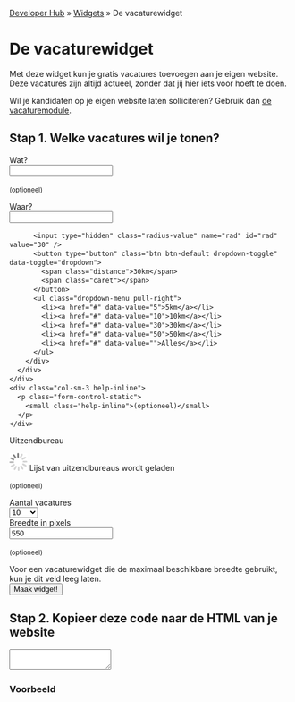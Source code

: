 ---
---

[Developer Hub](/) &raquo; [Widgets](/widgets/) &raquo; De vacaturewidget

# De vacaturewidget

Met deze widget kun je gratis vacatures toevoegen aan je eigen website. Deze vacatures zijn altijd actueel, zonder dat jij hier iets voor hoeft te doen.

Wil je kandidaten op je eigen website laten solliciteren? Gebruik dan [de vacaturemodule](/vacaturemodule).

## Stap 1. Welke vacatures wil je tonen?

<form class="form-horizontal">
  <div class="form-group">
    <label for="s" class="control-label col-sm-3">Wat?</label>
    <div class="col-sm-6">
      <input type="text" name="s" id="s" class="form-control" />
    </div>
    <div class="col-sm-3">
      <p class="form-control-static">
        <small class="help-inline">(optioneel)</small>
      </p>
    </div>
  </div>

  <div class="form-group">
    <label for="p" class="control-label col-sm-3">Waar?</label>
    <div class="col-sm-6">
      <div class="input-group">
        <input type="text" name="p" id="p" class="form-control" />
        <div class="input-group-btn radius-selector">

          <input type="hidden" class="radius-value" name="rad" id="rad" value="30" />
          <button type="button" class="btn btn-default dropdown-toggle" data-toggle="dropdown">
            <span class="distance">30km</span>
            <span class="caret"></span>
          </button>
          <ul class="dropdown-menu pull-right">
            <li><a href="#" data-value="5">5km</a></li>
            <li><a href="#" data-value="10">10km</a></li>
            <li><a href="#" data-value="30">30km</a></li>
            <li><a href="#" data-value="50">50km</a></li>
            <li><a href="#" data-value="">Alles</a></li>
          </ul>
        </div>
      </div>
    </div>
    <div class="col-sm-3 help-inline">
      <p class="form-control-static">
        <small class="help-inline">(optioneel)</small>
      </p>
    </div>
  </div>

  <div class="form-group">
    <label for="rid" class="control-label col-sm-3">Uitzendbureau</label>
    <div class="col-sm-6">
      <p class="form-control-static" id="recruiter-list-loader">
        <img src="/images/loading.gif" alt="Even geduld." class="loader--small" />
        Lijst van uitzendbureaus wordt geladen
      </p>
    </div>
    <div class="col-sm-3">
      <p class="form-control-static">
        <small class="help-inline">(optioneel)</small>
      </p>
    </div>
  </div>

  <div class="form-group">
    <label for="l" class="control-label col-sm-3">Aantal vacatures</label>
    <div class="col-sm-6">
      <select name="l" id="l" class="form-control">
        <option value="5">5</option>
        <option value="10" selected>10</option>
        <option value="15">15</option>
        <option value="">Alles</option>
      </select>
    </div>
  </div>

  <div class="form-group">
    <label for="w" class="control-label col-sm-3">Breedte in pixels</label>
    <div class="col-sm-6">
      <input type="number" name="w" id="w" value="550" class="form-control" />
    </div>
    <div class="col-sm-3">
      <p class="form-control-static">
        <small class="help-inline">(optioneel)</small>
      </p>
    </div>
    <div class="col-sm-offset-3 col-sm-6">
      <div class="help-block"> Voor een vacaturewidget die de maximaal beschikbare breedte gebruikt, kun je dit veld leeg laten.</div>
    </div>
  </div>

  <div class="form-group">
    <div class="col-sm-offset-3 col-sm-9">
      <input type="submit" value="Maak widget!" class="btn btn-primary" />
    </div>
  </div>
</form>

<div id="code" class="hidden form-group">
  <h2>Stap 2. Kopieer deze code naar de HTML van je website</h2>

  <textarea id="code-body" onclick="this.focus();this.select();" class="form-control"></textarea>
</div>

<div id="example" class="hidden">
  <h3>Voorbeeld</h3>

  <div id="example-body"></div>
</div>

<script src="//ajax.googleapis.com/ajax/libs/jquery/1.11.1/jquery.min.js"></script>
<script src="/javascripts/layout/jquery-custom-select-box.js"></script>
<script src="/javascripts/external/bootstrap/dropdown.min.js"></script>
<script src="/javascripts/external/hex_sha1.js"></script>
<script src="/javascripts/external/uri.js"></script>
<script src="/javascripts/layout/output-buffer.js"></script>
<script src="/javascripts/api-clients/uitzendbureau-nl-api.js"></script>
<script src="/javascripts/widgets/recruiter.js"></script>
<script src="/javascripts/widgets/job.js"></script>
<script src="/javascripts/widgets/job-controller.js"></script>
